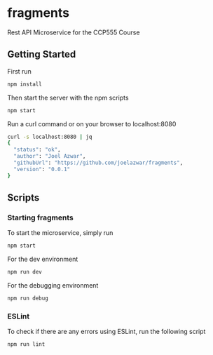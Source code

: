 # fragments

Rest API Microservice for the CCP555 Course

## Getting Started

First run

```sh
npm install
```

Then start the server with the npm scripts

```sh
npm start
```

Run a curl command or on your browser to localhost:8080

```sh
curl -s localhost:8080 | jq
{
  "status": "ok",
  "author": "Joel Azwar",
  "githubUrl": "https://github.com/joelazwar/fragments",
  "version": "0.0.1"
}
```

## Scripts

### Starting fragments

To start the microservice, simply run

```sh
npm start
```

For the dev environment

```sh
npm run dev
```

For the debugging environment

```sh
npm run debug
```

### ESLint

To check if there are any errors using ESLint, run the following script

```sh
npm run lint
```

